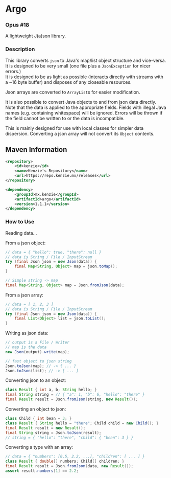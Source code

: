 Argo
=====

### Opus #18

A lightweight J(a)son library.

### Description

This library converts `json` to Java's map/list object structure and vice-versa. \
It is designed to be very small (one file plus a `JsonException` for nicer errors.) \
It is designed to be as light as possible (interacts directly with streams with a ~16 byte buffer) and disposes of any closeable resources.

Json arrays are converted to `ArrayList`s for easier modification.

It is also possible to convert Java objects to and from json data directly.
Note that the data is applied to the appropriate fields.
Fields with illegal Java names (e.g. containing whitespace) will be ignored.
Errors will be thrown if the field cannot be written to or the data is incompatible.

This is mainly designed for use with local classes for simpler data dispersion.
Converting a json array will not convert its `Object` contents.

## Maven Information
```xml
<repository>
    <id>kenzie</id>
    <name>Kenzie's Repository</name>
    <url>https://repo.kenzie.mx/releases</url>
</repository>
``` 

```xml
<dependency>
    <groupId>mx.kenzie</groupId>
    <artifactId>argo</artifactId>
    <version>1.1.1</version>
</dependency>
```

### How to Use

Reading data...

From a json object:
```java 
// data = { "hello": true, "there": null }
// data is String / File / InputStream
try (final Json json = new Json(data)) {
    final Map<String, Object> map = json.toMap();
}

// Simple string -> map
final Map<String, Object> map = Json.fromJson(data);
```

From a json array:
```java 
// data = [ 1, 2, 3 ]
// data is String / File / InputStream
try (final Json json = new Json(data)) {
    final List<Object> list = json.toList();
}
```

Writing as json data:
```java 
// output is a File / Writer
// map is the data
new Json(output).write(map);

// fast object to json string
Json.toJson(map); // -> { ... }
Json.toJson(list); // -> [ ... ]
```

Converting json to an object:
```java 
class Result { int a, b; String hello; }
final String string = // { "a": 1, "b": 6, "hello": "there" }
final Result result = Json.fromJson(string, new Result());
```

Converting an object to json:
```java 
class Child { int bean = 3; }
class Result { String hello = "there"; Child child = new Child(); }
final Result result = new Result();
final String string = Json.toJson(result);
// string = { "hello": "there", "child": { "bean": 3 } }
```

Converting a type with an array:
```java 
// data = { "numbers": [0.5, 2.2, ...], "children": [ ... ] }
class Result { double[] numbers; Child[] children; }
final Result result = Json.fromJson(data, new Result());
assert result.numbers[1] == 2.2;
```
